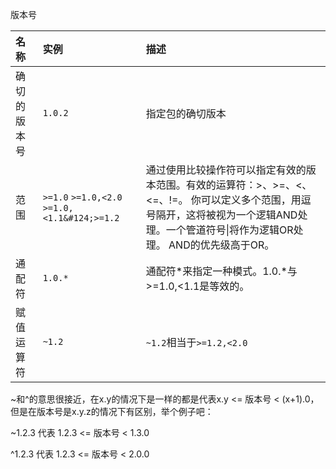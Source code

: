 版本号

| 名称 | 实例 | 描述 |
| :-----| :---- | :---- |
| 确切的版本号 | ```1.0.2``` | 指定包的确切版本 |
| 范围 | ```>=1.0``` ```>=1.0,<2.0``` ```>=1.0,<1.1&#124;>=1.2``` | 通过使用比较操作符可以指定有效的版本范围。有效的运算符：>、>=、<、<=、!=。 你可以定义多个范围，用逗号隔开，这将被视为一个逻辑AND处理。一个管道符号&#124;将作为逻辑OR处理。 AND的优先级高于OR。|
| 通配符 | ```1.0.*``` | 通配符*来指定一种模式。1.0.*与>=1.0,<1.1是等效的。 |
| 赋值运算符 | ```~1.2``` | ```~1.2```相当于```>=1.2,<2.0``` |


~和^的意思很接近，在x.y的情况下是一样的都是代表x.y <= 版本号 < (x+1).0，但是在版本号是x.y.z的情况下有区别，举个例子吧：

~1.2.3 代表 1.2.3 <= 版本号 < 1.3.0

^1.2.3 代表 1.2.3 <= 版本号 < 2.0.0